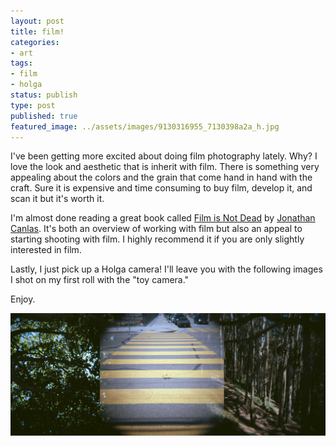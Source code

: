 ```yaml
---
layout: post
title: film!
categories:
- art
tags:
- film
- holga
status: publish
type: post
published: true
featured_image: ../assets/images/9130316955_7130398a2a_h.jpg
---
```


I've been getting more excited about doing film photography lately. Why? I love the look and aesthetic that is inherit with film. There is something very appealing about the colors and the grain that come hand in hand with the craft. Sure it is expensive and time consuming to buy film, develop it, and scan it but it's worth it. 

I'm almost done reading a great book called 
[Film is Not Dead](http://www.amazon.com/books/dp/0321812808) by 
[Jonathan Canlas](http://www.jonathancanlasphotography.com). It's both an overview of working with film but also an appeal to starting shooting with film. I highly recommend it if you are only slightly interested in film.

Lastly, I just pick up a Holga camera! I'll leave you with the following images I shot on my first roll with the "toy camera." 

Enjoy. 

![A holga tryptic](/assets/images/9130316955_7130398a2a_h.jpg)
